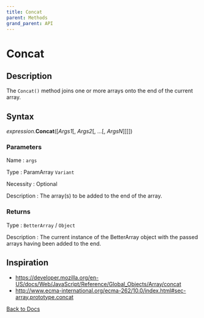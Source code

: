 ```yaml
---
title: Concat
parent: Methods
grand_parent: API
---
```


# Concat

## Description
The `Concat()` method joins one or more arrays onto the end of the current array.

## Syntax

*expression*.**Concat**([*Args1*[, *Args2*[, ...[, *ArgsN*]]]])

### Parameters

Name 
: `args`

Type
: ParamArray `Variant`

Necessity
: Optional

Description
: The array(s) to be added to the end of the array. 

### Returns

Type
: `BetterArray` / `Object`

Description
: The current instance of the BetterArray object with the passed arrays having been added to the end. 

## Inspiration
* <https://developer.mozilla.org/en-US/docs/Web/JavaScript/Reference/Global_Objects/Array/concat>
* <http://www.ecma-international.org/ecma-262/10.0/index.html#sec-array.prototype.concat>

[Back to Docs](https://senipah.github.io/VBA-Better-Array/)